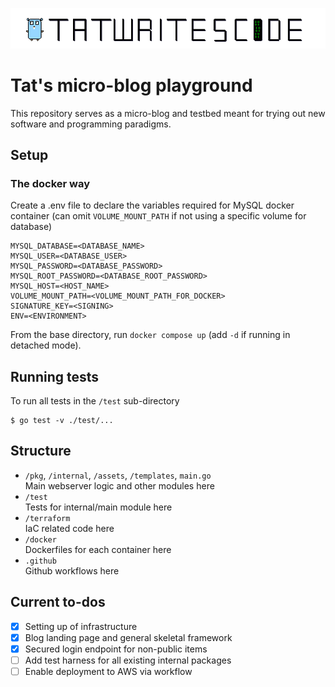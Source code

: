 ![](assets/twc.png)
# Tat's micro-blog playground
This repository serves as a micro-blog and testbed meant for trying out new software and programming paradigms.  

## Setup

### The docker way
Create a .env file to declare the variables required for MySQL docker container (can omit `VOLUME_MOUNT_PATH` if not using a specific volume for database)
```
MYSQL_DATABASE=<DATABASE_NAME>
MYSQL_USER=<DATABASE_USER>
MYSQL_PASSWORD=<DATABASE_PASSWORD>
MYSQL_ROOT_PASSWORD=<DATABASE_ROOT_PASSWORD>
MYSQL_HOST=<HOST_NAME>
VOLUME_MOUNT_PATH=<VOLUME_MOUNT_PATH_FOR_DOCKER>
SIGNATURE_KEY=<SIGNING>
ENV=<ENVIRONMENT>
```

From the base directory, run `docker compose up` (add `-d` if running in detached mode).  

## Running tests
To run all tests in the `/test` sub-directory  
```
$ go test -v ./test/...
```

## Structure
- `/pkg`, `/internal`, `/assets`, `/templates`, `main.go`  
Main webserver logic and other modules here
- `/test`  
Tests for internal/main module here
- `/terraform`  
IaC related code here
- `/docker`  
Dockerfiles for each container here
- `.github`  
Github workflows here

## Current to-dos
- [x] Setting up of infrastructure  
- [x] Blog landing page and general skeletal framework
- [x] Secured login endpoint for non-public items
- [ ] Add test harness for all existing internal packages
- [ ] Enable deployment to AWS via workflow
